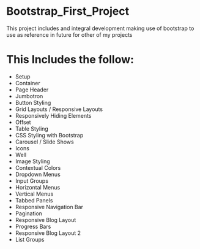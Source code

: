 # Bootstrap_First_Project
This project includes and integral development making use of bootstrap to use as reference in future for other of my projects

# This Includes the follow:
*	Setup
*	Container
*	Page Header
*  Jumbotron
*  Button Styling
*  Grid Layouts / Responsive Layouts
*  Responsively Hiding Elements 
*  Offset
*  Table Styling
*  CSS Styling with Bootstrap 
*  Carousel / Slide Shows
*  Icons
*  Well
*  Image Styling
*  Contextual Colors
*  Dropdown Menus
*  Input Groups
*  Horizontal Menus
*  Vertical Menus
*  Tabbed Panels
*  Responsive Navigation Bar
*  Pagination
*  Responsive Blog Layout
*  Progress Bars
*  Responsive Blog Layout 2
*  List Groups
